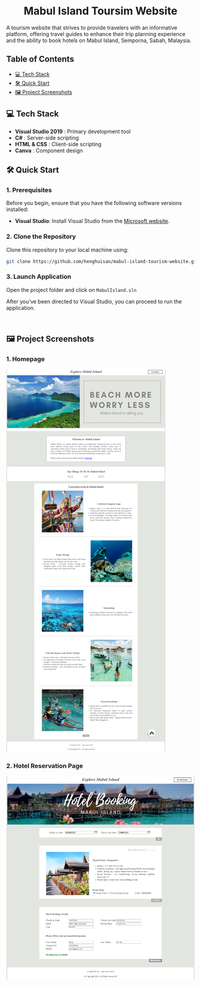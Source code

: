 <h1 align="center" id="title">Mabul Island Toursim Website</h1>

<p id="description">A tourism website that strives to provide travelers with an informative platform, offering travel guides to enhance their trip planning experience and the ability to book hotels on Mabul Island, Semporna, Sabah, Malaysia.</p>

## Table of Contents

- [💻 Tech Stack](#tech-stack)
- [🛠️ Quick Start](#quick-start)
- [🖼️ Project Screenshots](#project-screenshots)

## 💻 Tech Stack

- **Visual Studio 2019** : Primary development tool
- **C#** : Server-side scripting
- **HTML & CSS** : Client-side scripting
- **Canva** : Component design

## 🛠️ Quick Start

### 1. Prerequisites
Before you begin, ensure that you have the following software versions installed:

- **Visual Studio**: Install Visual Studio from the [Microsoft website](https://visualstudio.microsoft.com/downloads/).

### 2. Clone the Repository
Clone this repository to your local machine using:

```bash
git clone https://github.com/henghuisan/mabul-island-tourism-website.git
```
### 3. Launch Application
Open the project folder and click on `MabulIsland.sln`

After you've been directed to Visual Studio, you can proceed to run the application.

<br />

## 🖼️ Project Screenshots

### 1. Homepage
![1. Homepage](screenshots/1_homepage.png)
<br />

### 2. Hotel Reservation Page
![2. Hotel Reservation Page](screenshots/2_hotel_reservation_page.png)

